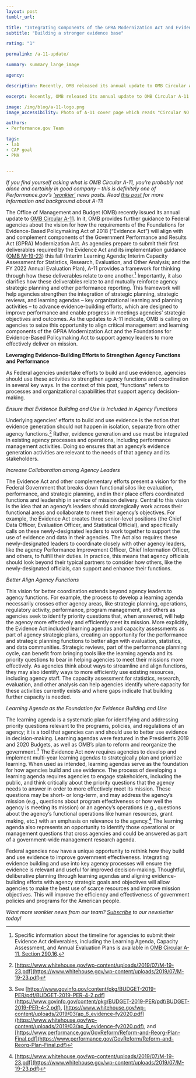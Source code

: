 ```yaml
---
layout: post
tumblr_url:

title: "Integrating Components of the GPRA Modernization Act and Evidence Act to Improve Organizational Performance"
subtitle: "Building a stronger evidence base"

rating: "1"

permalink: /a-11-update/

summary: summary_large_image

agency:

description: Recently, OMB released its annual update to OMB Circular A-11. If you find yourself asking what is OMB Circular A-11, you’re probably not alone and certainly in good company – this is definitely one of Performance.gov’s ‘wonkier’ news posts.

excerpt: Recently, OMB released its annual update to OMB Circular A-11. If you find yourself asking what is OMB Circular A-11, you’re probably not alone and certainly in good company – this is definitely one of Performance.gov’s ‘wonkier’ news posts.

image: /img/blog/a-11-logo.png
image_accessibility: Photo of A-11 cover page which reads "Circular NO. A-11, Preparation, Submission, and Execution of the Budget, Executive Office of the President, Office of Management and Budget, June 2019"

authors:
- Performance.gov Team

tags:
- lab
- CAP goal
- PMA


---
```


*If you find yourself asking what is OMB Circular A-11, you’re probably not alone and certainly in good company – this is definitely one of Performance.gov’s [‘wonkier’](https://www.merriam-webster.com/dictionary/wonk) news posts. Read [this post](https://www.performance.gov/a-11-revision/) for more information and background about A-11!*

The Office of Management and Budget (OMB) recently issued its annual update to [OMB Circular A-11](https://www.whitehouse.gov/wp-content/uploads/2018/06/a11.pdf#page=771). In it, OMB provides further guidance to Federal agencies about the vision for how the requirements of the Foundations for Evidence-Based Policymaking Act of 2018 (“Evidence Act”) will align with and complement components of the Government Performance and Results Act (GPRA) Modernization Act. As agencies prepare to submit their first deliverables required by the Evidence Act and its implementation guidance ([OMB M-19-23](https://www.whitehouse.gov/wp-content/uploads/2019/07/M-19-23.pdf)) this fall (Interim Learning Agenda; Interim Capacity Assessment for Statistics, Research, Evaluation, and Other Analysis; and the FY 2022 Annual Evaluation Plan), A-11 provides a framework for thinking through how these deliverables relate to one another.[^1] Importantly, it also clarifies how these deliverables relate to and mutually reinforce agency strategic planning and other performance reporting. This framework will help agencies strengthen the integration of strategic planning, strategic reviews, and learning agendas – key organizational learning and planning activities – to advance evidence-building efforts, which are designed to improve performance and enable progress in meetings agencies’ strategic objectives and outcomes. As the updates to A-11 indicate, OMB is calling on agencies to seize this opportunity to align critical management and learning components of the GPRA Modernization Act and the Foundations for Evidence-Based Policymaking Act to support agency leaders to more effectively deliver on mission.

**Leveraging Evidence-Building Efforts to Strengthen Agency Functions and Performance**

As Federal agencies undertake efforts to build and use evidence, agencies should use these activities to strengthen agency functions and coordination in several key ways. In the context of this post, “functions” refers to processes and organizational capabilities that support agency decision-making.

*Ensure that Evidence Building and Use is Included in Agency Functions*

Underlying agencies’ efforts to build and use evidence is the notion that evidence generation should not happen in isolation, separate from other agency functions.[^2] Rather, evidence generation and use must be integrated in existing agency processes and operations, including performance management activities. Doing so ensures that an agency’s evidence generation activities are relevant to the needs of that agency and its stakeholders.

*Increase Collaboration among Agency Leaders*

The Evidence Act and other complementary efforts present a vision for the Federal Government that breaks down functional silos like evaluation, performance, and strategic planning, and in their place offers coordinated functions and leadership in service of mission delivery. Central to this vision is the idea that an agency’s leaders should strategically work across their functional areas and collaborate to meet their agency’s objectives. For example, the Evidence Act creates three senior-level positions (the Chief Data Officer, Evaluation Officer, and Statistical Official), and specifically calls on these newly-designated leaders to work together to support the use of evidence and data in their agencies. The Act also requires these newly-designated leaders to coordinate closely with other agency leaders, like the agency Performance Improvement Officer, Chief Information Officer, and others, to fulfill their duties. In practice, this means that agency officials should look beyond their typical partners to consider how others, like the newly-designated officials, can support and enhance their functions.

*Better Align Agency Functions*

This vision for better coordination extends beyond agency leaders to agency functions. For example, the process to develop a learning agenda necessarily crosses other agency areas, like strategic planning, operations, regulatory activity, performance, program management, and others as agencies seek to identify priority questions that, when answered, will help the agency more effectively and efficiently meet its mission. More explicitly, the Evidence Act included learning agendas and capacity assessments as part of agency strategic plans, creating an opportunity for the performance and strategic planning functions to better align with evaluation, statistics, and data communities. Strategic reviews, part of the performance planning cycle, can benefit from bringing tools like the learning agenda and its priority questions to bear in helping agencies to meet their missions more effectively. As agencies think about ways to streamline and align functions, they may also identify ways to more efficiently use existing resources, including agency staff. The capacity assessment for statistics, research, evaluation, and other analysis can help agencies identify where capacity for these activities currently exists and where gaps indicate that building further capacity is needed.

*Learning Agenda as the Foundation for Evidence Building and Use*

The learning agenda is a systematic plan for identifying and addressing priority questions relevant to the programs, policies, and regulations of an agency; it is a tool that agencies can and should use to better use evidence in decision-making. Learning agendas were featured in the President’s 2019 and 2020 Budgets, as well as OMB’s plan to reform and reorganize the government.[^3] The Evidence Act now requires agencies to develop and implement multi-year learning agendas to strategically plan and prioritize learning. When used as intended, learning agendas serve as the foundation for how agencies build and use evidence. The process of developing a learning agenda requires agencies to engage stakeholders, including the public, and think critically about the priority questions that the agency needs to answer in order to more effectively meet its mission. These questions may be short- or long-term, and may address the agency’s mission (e.g., questions about program effectiveness or how well the agency is meeting its mission) or an agency’s operations (e.g., questions about the agency’s functional operations like human resources, grant making, etc.) with an emphasis on relevance to the agency.[^4] The learning agenda also represents an opportunity to identify those operational or management questions that cross agencies and could be answered as part of a government-wide management research agenda.

Federal agencies now have a unique opportunity to rethink how they build and use evidence to improve government effectiveness. Integrating evidence building and use into key agency processes will ensure the evidence is relevant and useful for improved decision-making. Thoughtful, deliberative planning through learning agendas and aligning evidence-building efforts with agency strategic goals and objectives will allow agencies to make the best use of scarce resources and improve mission objectives. This will improve the efficiency and effectiveness of government policies and programs for the American people.

[^1]: Specific information about the timeline for agencies to submit their Evidence Act deliverables, including the Learning Agenda, Capacity Assessment, and Annual Evaluation Plans is available in [OMB Circular A-11, Section 290.16](https://www.whitehouse.gov/wp-content/uploads/2018/06/a11.pdf#page=780).

[^2]: [https://www.whitehouse.gov/wp-content/uploads/2019/07/M-19-23.pdf](https://www.whitehouse.gov/wp-content/uploads/2019/07/M-19-23.pdf)

[^3]: See [https://www.govinfo.gov/content/pkg/BUDGET-2019-PER/pdf/BUDGET-2019-PER-4-2.pdf](https://www.govinfo.gov/content/pkg/BUDGET-2019-PER/pdf/BUDGET-2019-PER-4-2.pdf), [https://www.whitehouse.gov/wp-content/uploads/2019/03/ap_6_evidence-fy2020.pdf](https://www.whitehouse.gov/wp-content/uploads/2019/03/ap_6_evidence-fy2020.pdf), and [https://www.performance.gov/GovReform/Reform-and-Reorg-Plan-Final.pdf](https://www.performance.gov/GovReform/Reform-and-Reorg-Plan-Final.pdf)

[^4]: [https://www.whitehouse.gov/wp-content/uploads/2019/07/M-19-23.pdf](https://www.whitehouse.gov/wp-content/uploads/2019/07/M-19-23.pdf)


*Want more wonkier news from our team? [Subscribe](https://www.performance.gov/#openModal1) to our newsletter today!*
